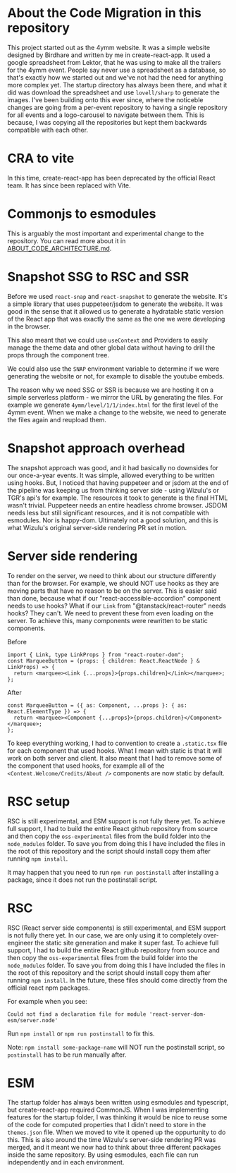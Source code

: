 # About the Code Migration in this repository

This project started out as the 4ymm website. It was a simple website designed by Birdhare and written by me in create-react-app.
It used a google spreadsheet from Lektor, that he was using to make all the trailers for the 4ymm event.
People say never use a spreadsheet as a database, so that's exactly how we started out and we've not had the need for anything more complex yet.
The startup directory has always been there, and what it did was download the spreadsheet and use `lovell/sharp` to generate the images.
I've been building onto this ever since, where the noticeble changes are going from a per-event repository to having a single repository for all events and a logo-carousel to navigate between them.
This is because, I was copying all the repositories but kept them backwards compatible with each other.

# CRA  to vite

In this time, create-react-app has been deprecated by the official React team. It has since been replaced with Vite.

# Commonjs to esmodules

This is arguably the most important and experimental change to the repository. You can read more about it in [ABOUT_CODE_ARCHITECTURE.md](ABOUT_CODE_ARCHITECTURE.md).

# Snapshot SSG to RSC and SSR

Before we used `react-snap` and `react-snapshot` to generate the website. It's a simple library that uses puppeteer/jsdom to generate the website. It was good in the sense that it allowed us to generate a hydratable static version of the React app that was exactly the same as the one we were developing in the browser.

This also meant that we could use `useContext` and Providers to easily manage the theme data and other global data without having to drill the props through the component tree.

We could also use the `SNAP` environment variable to determine if we were generating the website or not, for example to disable the youtube embeds.

The reason why we need SSG or SSR is because we are hosting it on a simple serverless platform - we mirror the URL by generating the files. For example we generate	`4ymm/level/1/1/index.html` for the first level of the 4ymm event. When we make a change to the website, we need to generate the files again and reupload them.

# Snapshot approach overhead

The snapshot approach was good, and it had basically no downsides for our once-a-year events. It was simple, allowed everything to be written using hooks.
But, I noticed that having puppeteer and or jsdom at the end of the pipeline was keeping us from thinking server side - using Wizulu's or TGR's api's for example.
The resources it took to generate is the final HTML wasn't trivial. Puppeteer needs an entire headless chrome browser. JSDOM needs less but still significant resources, and it is not compatible with esmodules. Nor is happy-dom. Ultimately not a good solution, and this is what Wizulu's original server-side rendering PR set in motion.

# Server side rendering

To render on the server, we need to think about our structure differently than for the browser. For example, we should NOT use hooks as they are moving parts that have no reason to be on the server. This is easier said than done, because what if our "react-accessible-accordion" component needs to use hooks? What if our `Link` from "@tanstack/react-router" needs hooks? They can't. We need to prevent these from even loading on the server. To achieve this, many components were rewritten to be static components.

Before
```tsx
import { Link, type LinkProps } from "react-router-dom";
const MarqueeButton = (props: { children: React.ReactNode } & LinkProps) => {
  return <marquee><Link {...props}>{props.children}</Link></marquee>;
};
```

After
```tsx
const MarqueeButton = ({ as: Component, ...props }: { as: React.ElementType }) => {
  return <marquee><Component {...props}>{props.children}</Component></marquee>;
};
```

To keep everything working, I had to convention to create a `.static.tsx` file for each component that used hooks. What I mean with static is that it will work on both server and client.
It also meant that I had to remove some of the component that used hooks, for example all of the `<Content.Welcome/Credits/About />` components are now static by default.

# RSC setup

RSC is still experimental, and ESM support is not fully there yet. To achieve full support, I had to build the entire React github repository from source and then copy the `oss-experimental` files from the build folder into the `node_modules` folder. To save you from doing this I have included the files in the root of this repository and the script should install copy them after running `npm install`.

It may happen that you need to run `npm run postinstall` after installing a package, since it does not run the postinstall script.

# RSC

RSC (React server side components) is still experimental, and ESM support is not fully there yet. In our case, we are only using it to completely over-engineer the static site generation and make it super fast. To achieve full support, I had to build the entire React github repository from source and then copy the `oss-experimental` files from the build folder into the `node_modules` folder. To save you from doing this I have included the files in the root of this repository and the script should install copy them after running `npm install`. In the future, these files should come directly from the official react npm packages.

For example when you see:
```
Could not find a declaration file for module 'react-server-dom-esm/server.node'
```
Run `npm install` or `npm run postinstall` to fix this.

Note: `npm install some-package-name` will NOT run the postinstall script, so `postinstall` has to be run manually after.


# ESM

The startup folder has always been written using esmodules and typescript, but create-react-app required CommonJS. When I was implementing features for the startup folder, I was thinking
it would be nice to reuse some of the code for computed properties that I didn't need to store in the `themes.json` file. When we moved to vite it opened up the oppurtunity to do this.
This is also around the time Wizulu's server-side rendering PR was merged, and it meant we now had to think about three different packages inside the same repository. By using esmodules, each file can run independently and in each environment.